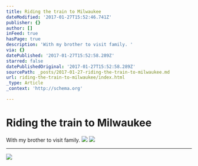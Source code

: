 ```yaml
---
title: Riding the train to Milwaukee
dateModified: '2017-01-27T15:52:46.741Z'
publisher: {}
author: []
inFeed: true
hasPage: true
description: 'With my brother to visit family. '
via: {}
datePublished: '2017-01-27T15:52:58.289Z'
starred: false
datePublishedOriginal: '2017-01-27T15:52:58.289Z'
sourcePath: _posts/2017-01-27-riding-the-train-to-milwaukee.md
url: riding-the-train-to-milwaukee/index.html
_type: Article
_context: 'http://schema.org'

---
```

# Riding the train to Milwaukee

With my brother to visit family. ![](https://the-grid-user-content.s3-us-west-2.amazonaws.com/9bd452e4-e5e9-46c7-8b87-4f11a78c1622.jpg)
![](https://the-grid-user-content.s3-us-west-2.amazonaws.com/3ba60685-13e3-46a8-b522-74326964574b.jpg)

---

![](https://the-grid-user-content.s3-us-west-2.amazonaws.com/72a586ce-39ae-4182-8376-343ef274a76c.jpg)